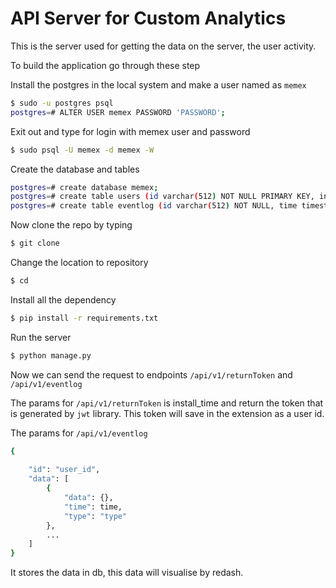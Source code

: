 # API Server for Custom Analytics

This is the server used for getting the data on the server, the user activity.

To build the application go through these step

Install the postgres in the local system and make a user named as `memex`
```sh
$ sudo -u postgres psql
postgres=# ALTER USER memex PASSWORD 'PASSWORD';
```

Exit out and type for login with memex user and password
```sh
$ sudo psql -U memex -d memex -W
```

Create the database and tables
```sh
postgres=# create database memex;
postgres=# create table users (id varchar(512) NOT NULL PRIMARY KEY, install_time timestamp NOT NULL default to_timestamp(0));
postgres=# create table eventlog (id varchar(512) NOT NULL, time timestamp NOT NULL default to_timestamp(0), type varchar(500) NOT NULL, data JSON, foreign key(id) REFERENCES users(id));
```

Now clone the repo by typing

```sh
$ git clone 
```

Change the location to repository
```sh
$ cd 
```

Install all the dependency
```sh
$ pip install -r requirements.txt
```

Run the server
```sh
$ python manage.py
```

Now we can send the request to endpoints `/api/v1/returnToken` and `/api/v1/eventlog`

The params for `/api/v1/returnToken` is install_time and return the token that is generated by `jwt` library. This token will save in the extension as a user id.

The params for `/api/v1/eventlog`
```sh
{
    
    "id": "user_id",
    "data": [
        {
            "data": {},
            "time": time,
            "type": "type"
        },
        ...
    ]
}
```

It stores the data in db, this data will visualise by redash.
